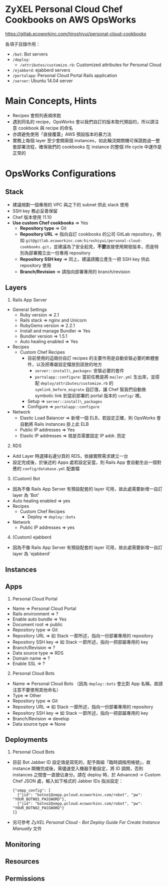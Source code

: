 # ZyXEL Personal Cloud Chef Cookbooks on AWS OpsWorks

https://gitlab.ecoworkinc.com/hiroshiyui/personal-cloud-cookbooks

各項子目錄作用：
* `/bot`: Bot servers
* `/deploy`:
  * `/attributes/customize.rb`: Customized attributes for Personal Cloud
* `/ejabberd`: ejabberd servers
* `/portalapp`: Personal Cloud Portal Rails application
* `/server`: Ubuntu 14.04 server

# Main Concepts, Hints

* Recipes 會照列表順序跑
* 遇到同名的 recipe，OpsWorks 會以我們自訂的版本取代預設的，所以請注意 cookbook 與 recipe 的命名
* 亦請避免使用「直接覆蓋」AWS 預設版本的暴力法
* 實務上每個 layer 至少會開兩個 instances，如此輪流開關機可保證跑過一整套部署流程，確保我們的 cookbooks 在 instance 的整個 life cycle 中運作是正常的

# OpsWorks Configurations

## Stack

* 建議規劃一個專用的 VPC 與之下的 subnet 供此 stack 使用
* SSH key 務必妥善保留
* Chef 版本使用 11.10
* **Use custom Chef cookbooks** => Yes
  * **Repository type** => Git
  * **Repository URL** => 指向自訂 cookbooks 的公司 GitLab repository，例如 `git@gitlab.ecoworkinc.com:hiroshiyui/personal-cloud-cookbooks.git`，並建議為了安全起見，**不要**直接使用開發版本，而是特別為部署獨立出一份專用 repository 
  * **Repository SSH key** => 同上，建議請獨立產生一把 SSH key 供此 repository 使用
  * **Branch/Revision** => 請指向部署專用的 branch/revision

## Layers

1. Rails App Server
  * General Settings
      * Ruby version => 2.1
      * Rails stack => nginx and Unicorn
      * RubyGems version => 2.2.1
      * Install and manage Bundler => Yes
      * Bundler version => 1.5.1
      * Auto healing enabled => Yes
  * Recipes
      * Custom Chef Recipes
          * 目前使用的這兩份自訂 recipes 的主要作用是自動安裝必要的軟體套件，以及把專屬設定檔放到該放的地方
              * `server::install\_packages`: 安裝必要的套件
              * `portalapp::configure`: 當前任務是將 `mailer.yml` 生出來，並搭配 `deploy/attributes/customize.rb` 的 `symlink_before_migrate` 自訂值，讓 Chef 幫我們自動做 symbolic link 到當前部署的 portal 版本的 `config/` 裡。
          * Setup => `server::install\_packages`
          * Configure => `portalapp::configure`
  * Network
      * Elastic Load Balancer => 新增一個 ELB，若設定正確，則 OpsWorks 會自動將 Rails instances 掛上此 ELB
      * Public IP addresses => Yes
      * Elastic IP addresses => 視是否需要固定 IP addr. 而定
2. RDS
  * Add Layer 時選擇右邊分頁的 RDS，依據實際需求建立一台
  * 設定完成後，於後述的 Apps 處若設定妥當，則 Rails App 會自動生出一個對應的 `config/database.yml` 配置檔
3. (Custom) Bot
  * 因為不像 Rails App Server 有預設配套的 layer 可用，故此處需要新增一自訂 layer 為 'Bot'
  * Auto healing enabled => yes
  * Recipes
      * Custom Chef Recipes
          * Deploy => `deploy::bots`
  * Network
      * Public IP addresses => yes
4. (Custom) ejabberd
  * 因為不像 Rails App Server 有預設配套的 layer 可用，故此處需要新增一自訂 layer 為 'ejabberd'

## Instances

## Apps

1. Personal Cloud Portal
  * Name => Personal Cloud Portal
  * Rails environment => ?
  * Enable auto bundle => Yes
  * Document root => public
  * Repository type => Git
  * Repository URL => 如 Stack 一節所述，指向一份部署專用的 repository
  * Repository SSH key => 如 Stack 一節所述，指向一把部屬專用的 key
  * Branch/Revision => ?
  * Data source type => RDS
  * Domain name => ?
  * Enable SSL => ?

2. Personal Cloud Bots
  * Name => Personal Cloud Bots （因為 `deploy::bots` 會比對 App 名稱，故請注意不要使用其他命名）
  * Type => Other
  * Repository type => Git
  * Repository URL => 如 Stack 一節所述，指向一份部署專用的 repository
  * Repository SSH key => 如 Stack 一節所述，指向一把部屬專用的 key
  * Branch/Revision => develop
  * Data source type => None

## Deployments

1. Personal Cloud Bots
  * 目前 Bot Jabber ID 設定值是寫死的，配予兩組「臨時調撥用帳號」，故 instance 開機完成後，需儘速登入機器手動設定，將 ID 調開，否則 instances 之間會一直搶佔身分。請在 deploy 時，於 Advanced -> Custom Chef JSON 處，輸入如下格式的 Jabber IDs 指派設定：

        {"xmpp_config": [
          {"jid": "botno1@xmpp.pcloud.ecoworkinc.com/robot", "pw": "YOUR_BOTNO1_PASSWORD"},
          {"jid": "botno2@xmpp.pcloud.ecoworkinc.com/robot", "pw": "YOUR_BOTNO2_PASSWORD"}
        ]}

  * 另可參考 *ZyXEL Personal Cloud - Bot Deploy Guide For Create Instance Manually* 文件

## Monitoring
## Resources
## Permissions
